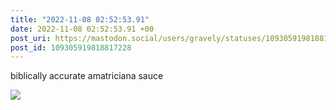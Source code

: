 ```yaml
---
title: "2022-11-08 02:52:53.91"
date: 2022-11-08 02:52:53.91 +00
post_uri: https://mastodon.social/users/gravely/statuses/109305919818817228
post_id: 109305919818817228
---
```

biblically accurate amatriciana sauce


![](/images/109305919630620195.jpg)

